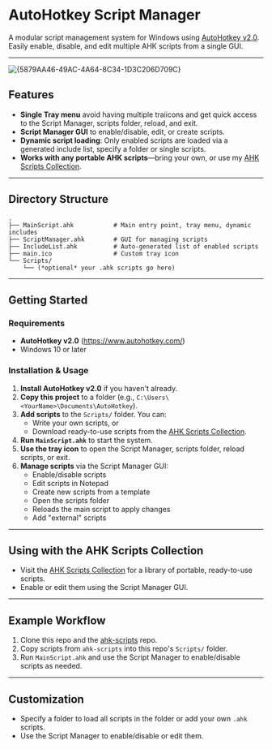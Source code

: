 # AutoHotkey Script Manager

A modular script management system for Windows using [AutoHotkey v2.0](https://www.autohotkey.com/). Easily enable, disable, and edit multiple AHK scripts from a single GUI.

---

![{5879AA46-49AC-4A64-8C34-1D3C206D709C}](https://github.com/user-attachments/assets/4b68c8a5-d2fc-4018-a5ec-2dee9ada839f)

## Features

- **Single Tray menu** avoid having multiple traiicons and get quick access to the Script Manager, scripts folder, reload, and exit.
- **Script Manager GUI** to enable/disable, edit, or create scripts.
- **Dynamic script loading**: Only enabled scripts are loaded via a generated include list, specify a folder or single scripts.
- **Works with any portable AHK scripts**—bring your own, or use my [AHK Scripts Collection](https://github.com/magfje/ahk-scripts).

---

## Directory Structure

```
.
├── MainScript.ahk           # Main entry point, tray menu, dynamic includes
├── ScriptManager.ahk        # GUI for managing scripts
├── IncludeList.ahk          # Auto-generated list of enabled scripts
├── main.ico                 # Custom tray icon
└── Scripts/
    └── (*optional* your .ahk scripts go here)
```

---

## Getting Started

### Requirements
- **AutoHotkey v2.0** (https://www.autohotkey.com/)
- Windows 10 or later

### Installation & Usage
1. **Install AutoHotkey v2.0** if you haven't already.
2. **Copy this project** to a folder (e.g., `C:\Users\<YourName>\Documents\AutoHotkey`).
3. **Add scripts** to the `Scripts/` folder. You can:
    - Write your own scripts, or
    - Download ready-to-use scripts from the [AHK Scripts Collection](https://github.com/magfje/ahk-scripts).
4. **Run `MainScript.ahk`** to start the system.
5. **Use the tray icon** to open the Script Manager, scripts folder, reload scripts, or exit.
6. **Manage scripts** via the Script Manager GUI:
    - Enable/disable scripts
    - Edit scripts in Notepad
    - Create new scripts from a template
    - Open the scripts folder
    - Reloads the main script to apply changes
    - Add "external" scripts

---

## Using with the AHK Scripts Collection

- Visit the [AHK Scripts Collection](https://github.com/magfje/ahk-scripts) for a library of portable, ready-to-use scripts.
- Enable or edit them using the Script Manager GUI.

---

## Example Workflow
1. Clone this repo and the [ahk-scripts](https://github.com/magfje/ahk-scripts) repo.
2. Copy scripts from `ahk-scripts` into this repo's `Scripts/` folder.
3. Run `MainScript.ahk` and use the Script Manager to enable/disable scripts as needed.

---

## Customization

- Specify a folder to load all scripts in the folder or add your own `.ahk` scripts.
- Use the Script Manager to enable/disable or edit them.


